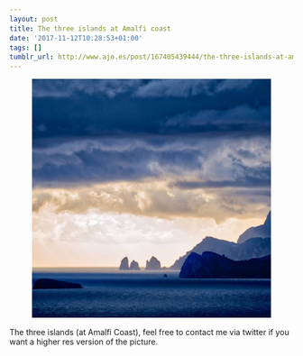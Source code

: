 ```yaml
---
layout: post
title: The three islands at Amalfi coast
date: '2017-11-12T10:28:53+01:00'
tags: []
tumblr_url: http://www.ajo.es/post/167405439444/the-three-islands-at-amalfi-coast
---
```

<figure>
<img src="/images/amalfi-coast-2017-mangelajo.jpg"/>
</figure>
The three islands  (at Amalfi Coast), feel free to contact me
via twitter if you want a higher res version of the picture.
